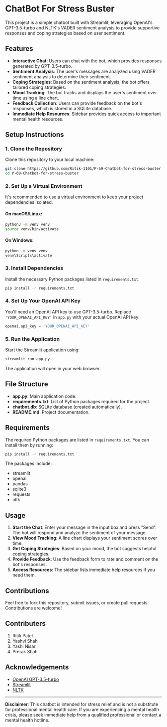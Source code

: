 # ChatBot For Stress Buster

This project is a simple chatbot built with Streamlit, leveraging OpenAI's GPT-3.5-turbo and NLTK's VADER sentiment analysis to provide supportive responses and coping strategies based on user sentiment.

## Features

- **Interactive Chat**: Users can chat with the bot, which provides responses generated by GPT-3.5-turbo.
- **Sentiment Analysis**: The user's messages are analyzed using VADER sentiment analysis to determine their sentiment.
- **Coping Strategies**: Based on the sentiment analysis, the bot offers tailored coping strategies.
- **Mood Tracking**: The bot tracks and displays the user's sentiment over time using a line chart.
- **Feedback Collection**: Users can provide feedback on the bot's responses, which is stored in a SQLite database.
- **Immediate Help Resources**: Sidebar provides quick access to important mental health resources.

## Setup Instructions

### 1. Clone the Repository

Clone this repository to your local machine:

```bash
git clone https://github.com/Ritik-1101/P-69-Chatbot-for-stress-buster
cd P-69-Chatbot-for-stress-buster
```

### 2. Set Up a Virtual Environment

It's recommended to use a virtual environment to keep your project dependencies isolated.

#### On macOS/Linux:

```bash
python3 -m venv venv
source venv/bin/activate
```

#### On Windows:

```bash
python -m venv venv
venv\Scripts\activate
```

### 3. Install Dependencies

Install the necessary Python packages listed in `requirements.txt`:

```bash
pip install -r requirements.txt
```

### 4. Set Up Your OpenAI API Key

You'll need an OpenAI API key to use GPT-3.5-turbo. Replace `'YOUR_OPENAI_API_KEY'` in `app.py` with your actual OpenAI API key:

```python
openai.api_key = 'YOUR_OPENAI_API_KEY'
```

### 5. Run the Application

Start the Streamlit application using:

```bash
streamlit run app.py
```

The application will open in your web browser.

## File Structure

- **app.py**: Main application code.
- **requirements.txt**: List of Python packages required for the project.
- **chatbot.db**: SQLite database (created automatically).
- **README.md**: Project documentation.

## Requirements

The required Python packages are listed in `requirements.txt`. You can install them by running:

```bash
pip install -r requirements.txt
```

The packages include:

- streamlit
- openai
- pandas
- sqlite3
- requests
- nltk

## Usage

1. **Start the Chat**: Enter your message in the input box and press "Send". The bot will respond and analyze the sentiment of your message.
2. **View Mood Tracking**: A line chart displays your sentiment scores over time.
3. **Get Coping Strategies**: Based on your mood, the bot suggests helpful coping strategies.
4. **Provide Feedback**: Use the feedback form to rate and comment on the bot's responses.
5. **Access Resources**: The sidebar lists immediate help resources if you need them.

## Contributions

Feel free to fork this repository, submit issues, or create pull requests. Contributions are welcome!

## Contributers

1. Ritik Patel
2. Yashvi Shah
3. Yashi Nisar
4. Prerak Shah

## Acknowledgements

- [OpenAI GPT-3.5-turbo](https://beta.openai.com/)
- [Streamlit](https://streamlit.io/)
- [NLTK](https://www.nltk.org/)

---

**Disclaimer**: This chatbot is intended for stress relief and is not a substitute for professional mental health care. If you are experiencing a mental health crisis, please seek immediate help from a qualified professional or contact a mental health hotline.
